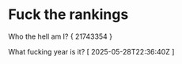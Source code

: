 # Fuck the rankings

Who the hell am I?
{ 21743354 }

What fucking year is it?
[ 2025-05-28T22:36:40Z ]
